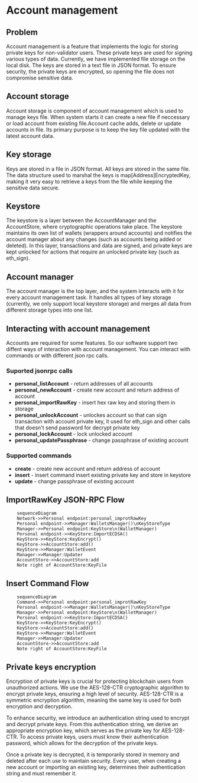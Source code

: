 Account management
===

## Problem
Account management is a feature that implements the logic for storing private keys for non-validator users. These private keys are used for signing various types of data. Currently, we have implemented file storage on the local disk. The keys are stored in a text file in JSON format. To ensure security, the private keys are encrypted, so opening the file does not compromise sensitive data.

## Account storage
Account storage is component of account management which is used to manage keys file. When system starts it can create a new file if neccessary or load account from existing file.Account cache adds, delete or update accounts in file. Its primary purpose is to keep the key file updated with the latest account data.

## Key storage
Keys are stored in a file in JSON format. All keys are stored in the same file. The data structure used to marshal the keys is map[Address]EncryptedKey, making it very easy to retrieve a keys from the file while keeping the sensitive data secure.

## Keystore
The keystore is a layer between the AccountManager and the AccountStore, where cryptographic operations take place. The keystore maintains its own list of wallets (wrappers around accounts) and notifies the account manager about any changes (such as accounts being added or deleted). In this layer, transactions and data are signed, and private keys are kept unlocked for actions that require an unlocked private key (such as eth_sign).

## Account manager
The account manager is the top layer, and the system interacts with it for every account management task. It handles all types of key storage (currently, we only support local keystore storage) and merges all data from different storage types into one list.

## Interacting with account management
Accounts are required for some features. So our software support two diffent ways of interaction with account management. You can interact with commands or with different json rpc calls.

### Suported jsonrpc calls
* **personal_listAccount** - return addresses of all accounts
* **personal_newAccount** - create new account and return address of account
* **personal_importRawKey** - insert hex raw key and storing them in storage
* **personal_unlockAccount** - unlockes account so that can sign transaction with account private key, it used for eth_sign and other calls that doesn't send password for decrypt private key
* **personal_lockAccount** - lock unlocked account
* **personal_updatePassphrase** - change passphrase of existing account

### Supported commands
* **create** - create new account and return address of account
* **insert** - insert command insert existing private key and store in keystore
* **update** - change passphrase of existing account

## ImportRawKey JSON-RPC Flow

``` mermaid
    sequenceDiagram
    Network->>Personal endpoint:personal_improtRawKey
    Personal endpoint->>Manager:WalletsManager()\nKeyStoreType
    Manager->>Personal endpoint:KeyStore\n(WalletManager)
    Personal endpoint->>KeyStore:ImportECDSA()
    KeyStore->>KeyStore:KeyEncrypt()
    KeyStore->>AccountStore:add()
    KeyStore->>Manager:WalletEvent
    Manager->>Manager:Updater
    AccountStore->>AccountStore:add
    Note right of AccountStore:KeyFile
```

## Insert Command Flow
``` mermaid
    sequenceDiagram
    Command->>Personal endpoint:personal_improtRawKey
    Personal endpoint->>Manager:WalletsManager()\nKeyStoreType
    Manager->>Personal endpoint:KeyStore\n(WalletManager)
    Personal endpoint->>KeyStore:ImportECDSA()
    KeyStore->>KeyStore:KeyEncrypt()
    KeyStore->>AccountStore:add()
    KeyStore->>Manager:WalletEvent
    Manager->>Manager:Updater
    AccountStore->>AccountStore:add
    Note right of AccountStore:KeyFile
```
    


## Private keys encryption 
Encryption of private keys is crucial for protecting blockchain users from unauthorized actions. We use the AES-128-CTR cryptographic algorithm to encrypt private keys, ensuring a high level of security. AES-128-CTR is a symmetric encryption algorithm, meaning the same key is used for both encryption and decryption.

To enhance security, we introduce an authentication string used to encrypt and decrypt private keys. From this authentication string, we derive an appropriate encryption key, which serves as the private key for AES-128-CTR. To access private keys, users must know their authentication password, which allows for the decryption of the private keys.

Once a private key is decrypted, it is temporarily stored in memory and deleted after each use to maintain security. Every user, when creating a new account or importing an existing key, determines their authentication string and must remember it.





